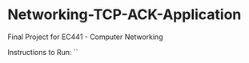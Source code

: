 # Networking-TCP-ACK-Application
Final Project for EC441 - Computer Networking

Instructions to Run:
``
